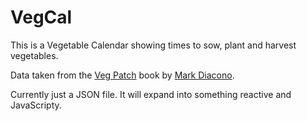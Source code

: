 # VegCal

This is a Vegetable Calendar showing times to sow, plant and harvest vegetables.

Data taken from the [Veg Patch](https://www.amazon.co.uk/Veg-Patch-River-Cottage-Handbook/dp/0747595348/) book by [Mark Diacono](https://twitter.com/MarkDiacono).

Currently just a JSON file. It will expand into something reactive and JavaScripty.